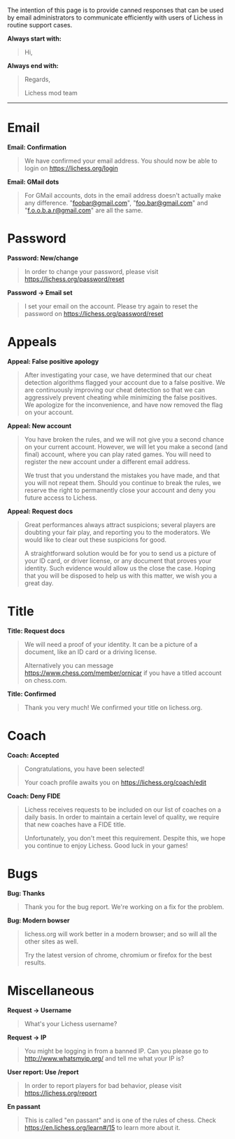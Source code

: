 The intention of this page is to provide canned responses that can be used by email administrators to communicate efficiently with users of Lichess in routine support cases.

**Always start with:**
>Hi,
>

**Always end with:**
>
>
> Regards, 
>
> Lichess mod team


***


# Email

**Email: Confirmation**
>We have confirmed your email address. You should now be able to login on https://lichess.org/login

**Email: GMail dots**
>For GMail accounts, dots in the email address doesn't actually make any difference. "foobar@gmail.com", "foo.bar@gmail.com" and "f.o.o.b.a.r@gmail.com" are all the same.


# Password

**Password: New/change**
>In order to change your password, please visit https://lichess.org/password/reset

**Password -> Email set**
>I set your email on the account. Please try again to reset the password on https://lichess.org/password/reset


# Appeals

**Appeal: False positive apology**
>After investigating your case, we have determined that our cheat detection algorithms flagged your account due to a false positive. We are continuously improving our cheat detection so that we can aggressively prevent cheating while minimizing the false positives. We apologize for the inconvenience, and have now removed the flag on your account.

**Appeal: New account**
>You have broken the rules, and we will not give you a second chance on your current account. However, we will let you make a second (and final) account, where you can play rated games. You will need to register the new account under a different email address.
>
>We trust that you understand the mistakes you have made, and that you will not repeat them. Should you continue to break the rules, we reserve the right to permanently close your account and deny you future access to Lichess.

**Appeal: Request docs**
>Great performances always attract suspicions; several players are doubting your fair play, and reporting you to the moderators. We would like to clear out these suspicions for good.
>
>A straightforward solution would be for you to send us a picture of your ID card, or driver license, or any document that proves your identity. Such evidence would allow us the close the case. Hoping that you will be disposed to help us with this matter, we wish you a great day.


# Title

**Title: Request docs**
>We will need a proof of your identity. It can be a picture of a document, like an ID card or a driving license.
>
>Alternatively you can message https://www.chess.com/member/ornicar if you have a titled account on chess.com.

**Title: Confirmed**
>Thank you very much! We confirmed your title on lichess.org.


# Coach

**Coach: Accepted**
>Congratulations, you have been selected!
>
>Your coach profile awaits you on https://lichess.org/coach/edit

**Coach: Deny FIDE**
>Lichess receives requests to be included on our list of coaches on a daily basis. In order to maintain a certain level of quality, we require that new coaches have a FIDE title.
>
>Unfortunately, you don't meet this requirement. Despite this, we hope you continue to enjoy Lichess. Good luck in your games!

# Bugs

**Bug: Thanks**
>Thank you for the bug report. We're working on a fix for the problem.

**Bug: Modern bowser**
>lichess.org will work better in a modern browser; and so will all the other sites as well.
>
>Try the latest version of chrome, chromium or firefox for the best results.


# Miscellaneous

**Request -> Username**
>What's your Lichess username?

**Request -> IP**
>You might be logging in from a banned IP. Can you please go to http://www.whatsmyip.org/ and tell me what your IP is?

**User report: Use /report**
>In order to report players for bad behavior, please visit https://lichess.org/report

**En passant**
>This is called "en passant" and is one of the rules of chess. Check https://en.lichess.org/learn#/15 to learn more about it.